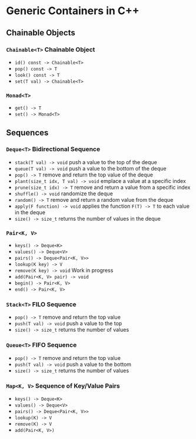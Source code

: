 # Generic Containers in C++

## Chainable Objects
### `Chainable<T>` Chainable Object
- `id() const -> Chainable<T>`
- `pop() const -> T`
- `look() const -> T`
- `set(T val) -> Chainable<T>`

### `Monad<T>`
- `get() -> T`
- `set() -> Monad<T>`


## Sequences
### `Deque<T>` Bidirectional Sequence
- `stack(T val) -> void` push a value to the top of the deque
- `queue(T val) -> void` push a value to the bottom of the deque
- `pop() -> T` remove and return the top value of the deque
- `plant(size_t idx, T val) -> void` emplace a value at a specific index
- `prune(size_t idx) -> T` remove and return a value from a specific index
- `shuffle() -> void` randomize the deque
- `random() -> T` remove and return a random value from the deque
- `apply(F function) -> void` applies the function `F(T) -> T` to each value in the deque 
- `size() -> size_t` returns the number of values in the deque

### `Pair<K, V>`
- `keys() -> Deque<K>`
- `values() -> Deque<V>`
- `pairs() -> Deque<Pair<K, V>>`
- `lookup(K key) -> V`
- `remove(K key) -> void` Work in progress
- `add(Pair<K, V> pair) -> void`
- `begin() -> Pair<K, V>`
- `end() -> Pair<K, V>`

### `Stack<T>` FILO Sequence
- `pop() -> T` remove and return the top value
- `push(T val) -> void` push a value to the top
- `size() -> size_t` returns the number of values

### `Queue<T>` FIFO Sequence
- `pop() -> T` remove and return the top value
- `push(T val) -> void` push a value to the bottom
- `size() -> size_t` returns the number of values

### `Map<K, V>` Sequence of Key/Value Pairs
- `keys() -> Deque<K>`
- `values() -> Deque<V>`
- `pairs() -> Deque<Pair<K, V>>`
- `lookup(K) -> V`
- `remove(K) -> V`
- `add(Pair<K, V>)`
